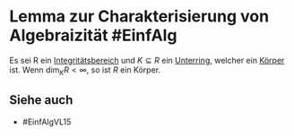 # Lemma zur Charakterisierung von Algebraizität #EinfAlg 
Es sei R ein [Integritätsbereich](Einf.%20Alg/Definition/Integrit%C3%A4tsbereich.md) und $K\subseteq R$ ein [Unterring](Einf.%20Alg/Definition/Ring.md), welcher ein [Körper](LA1/Definitions/K%C3%B6rper.md) ist. Wenn $\dim_K R<\infty$, so ist $R$ ein Körper.
## Siehe auch
- #EinfAlgVL15 